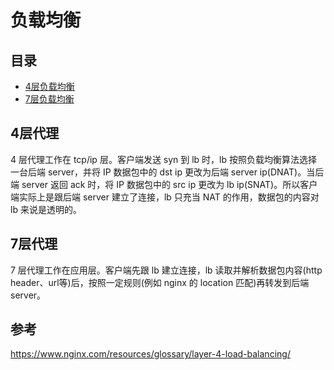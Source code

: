 # 负载均衡

## 目录

+ [4层负载均衡](#4层负载均衡)
+ [7层负载均衡](#7层负载均衡)

## 4层代理

4 层代理工作在 tcp/ip 层。客户端发送 syn 到 lb 时，lb 按照负载均衡算法选择一台后端 server，并将 IP 数据包中的 dst ip 更改为后端 server ip(DNAT)。当后端 server 返回 ack 时，将 IP 数据包中的 src ip 更改为 lb ip(SNAT)。所以客户端实际上是跟后端 server 建立了连接，lb 只充当 NAT 的作用，数据包的内容对 lb 来说是透明的。

## 7层代理

7 层代理工作在应用层。客户端先跟 lb 建立连接，lb 读取并解析数据包内容(http header、url等)后，按照一定规则(例如 nginx 的 location 匹配)再转发到后端 server。

## 参考

https://www.nginx.com/resources/glossary/layer-4-load-balancing/
